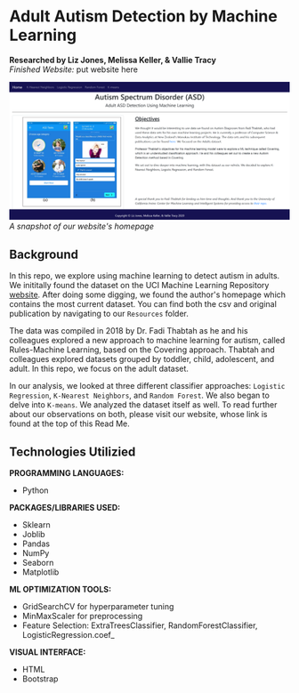 # Adult Autism Detection by Machine Learning
<b>Researched by Liz Jones, Melissa Keller, & Vallie Tracy</b>     
*Finished Website:*  put website here   

![WebSnap](/Images/WebSnap.PNG)      
*A snapshot of our website's homepage*
## Background     
In this repo, we explore using machine learning to detect autism in adults.  We inititally found the dataset on the UCI Machine Learning Repository [website](http://archive.ics.uci.edu/ml/datasets/Autism+Screening+Adult).  After doing some digging, we found the author's homepage which contains the most current dataset. You can find both the csv and original publication by navigating to our `Resources` folder.      

The data was compiled in 2018 by Dr. Fadi Thabtah as he and his colleagues explored a new approach to machine learning for autism, called Rules-Machine Learning, based on the Covering approach.  Thabtah and colleagues explored datasets grouped by toddler, child, adolescent, and adult.  In this repo, we focus on the adult dataset.

In our analysis, we looked at three different classifier approaches: `Logistic Regression`, `K-Nearest Neighbors`, and `Random Forest`.  We also began to delve into `K-means`.  We analyzed the dataset itself as well.   To read further about our observations on both, please visit our website, whose link is found at the top of this Read Me.   

## Technologies Utilizied
<b>PROGRAMMING LANGUAGES:</b>
* Python

<b>PACKAGES/LIBRARIES USED:</b>
* Sklearn
* Joblib
* Pandas
* NumPy
* Seaborn
* Matplotlib

<b>ML OPTIMIZATION TOOLS:</b>
* GridSearchCV for hyperparameter tuning
* MinMaxScaler for preprocessing
* Feature Selection: ExtraTreesClassifier, RandomForestClassifier, LogisticRegression.coef_

<b>VISUAL INTERFACE:</b>
* HTML
* Bootstrap



 




